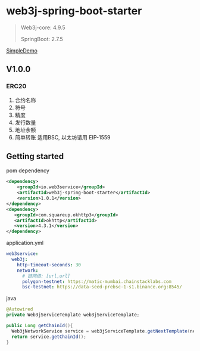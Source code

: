# web3j-spring-boot-starter

>Web3j-core: 4.9.5
>
>SpringBoot: 2.7.5



[SimpleDemo](https://github.com/x-saofen/web3j-spring-boot-starter/tree/master/src/test/java/io/web3service/web3j/demo/Web3jNetworkServiceSimpleDemo.java)



## V1.0.0

### ERC20
1. 合约名称 
2. 符号
3. 精度
4. 发行数量
5. 地址余额
6. 简单转账 适用BSC,  以太坊请用 EIP-1559 

## Getting started

pom dependency

```xml
<dependency>
    <groupId>io.web3service</groupId>
    <artifactId>web3j-spring-boot-starter</artifactId>
    <version>1.0.1</version>
</dependency>
<dependency>
   <groupId>com.squareup.okhttp3</groupId>
   <artifactId>okhttp</artifactId>
   <version>4.3.1</version>
</dependency>
```
application.yml

```yaml
web3service:
  web3j:
    http-timeout-seconds: 30
    network:
      # 链网络: [url,url]
      polygon-testnet: https://matic-mumbai.chainstacklabs.com
      bsc-testnet: https://data-seed-prebsc-1-s1.binance.org:8545/
```

java

```java
@Autowired
private Web3jServiceTemplate web3jServiceTemplate;

public Long getChainId(){
  Web3jNetworkService service = web3jServiceTemplate.getNextTemplate(network);
  return service.getChainId();
}

```

